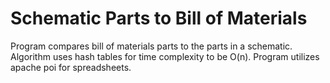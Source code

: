 # Schematic Parts to Bill of Materials
Program compares bill of materials parts to the parts in a schematic. Algorithm uses hash tables for time complexity to be O(n). Program utilizes apache poi for spreadsheets. 
